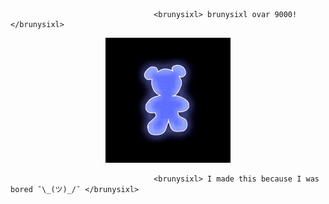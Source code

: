                                     <brunysixl> brunysixl ovar 9000! </brunysixl>

 <p align="center">
  <img width="200" height="200" src="brunysixlgiflogo.gif">
</p>
  
                                    <brunysixl> I made this because I was bored ¯\_(ツ)_/¯ </brunysixl>
